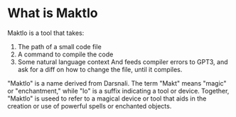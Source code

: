 # What is Maktlo

Maktlo is a tool that takes:
1. The path of a small code file
2. A command to compile the code
3. Some natural language context
And feeds compiler errors to GPT3, and ask for a diff on how to change the file, until it compiles.

"Maktlo" is a name derived from Darsnali. The term "Makt" means "magic" or "enchantment," while "lo" is a suffix indicating a tool or device. Together, "Maktlo" is useed to refer to a magical device or tool that aids in the creation or use of powerful spells or enchanted objects.
